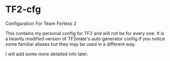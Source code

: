 # TF2-cfg
Configuration For Team Fortess 2

This contains my personal config for TF2 and will not be for every one. 
It is a heavlly modified version of TF2mate's auto generator config if you notice some familiar aliases but they may be used in a different way.

I will add some more detailed info later.
